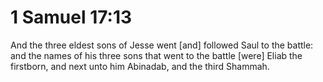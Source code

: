 # 1 Samuel 17:13

And the three eldest sons of Jesse went [and] followed Saul to the battle: and the names of his three sons that went to the battle [were] Eliab the firstborn, and next unto him Abinadab, and the third Shammah.